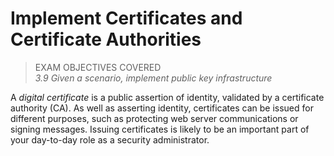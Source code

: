 # Implement Certificates and Certificate Authorities

> EXAM OBJECTIVES COVERED  
> _3.9 Given a scenario, implement public key infrastructure_

A _digital certificate_ is a public assertion of identity, validated by a certificate authority (CA). As well as asserting identity, certificates can be issued for different purposes, such as protecting web server communications or signing messages. Issuing certificates is likely to be an important part of your day-to-day role as a security administrator.
